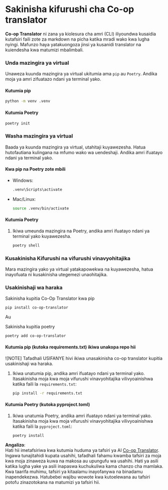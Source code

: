<!--
CO_OP_TRANSLATOR_METADATA:
{
  "original_hash": "b6d85d887d2664539a438dae5d0dfa50",
  "translation_date": "2025-06-12T18:36:46+00:00",
  "source_file": "getting_started/command-line-guide/install-package.md",
  "language_code": "sw"
}
-->
# Sakinisha kifurushi cha Co-op translator

**Co-op Translator** ni zana ya kiolesura cha amri (CLI) iliyoundwa kusaidia kutafsiri faili zote za markdown na picha katika mradi wako kwa lugha nyingi. Mafunzo haya yatakuongoza jinsi ya kusanidi translator na kuiendesha kwa matumizi mbalimbali.

### Unda mazingira ya virtual

Unaweza kuunda mazingira ya virtual ukitumia ama `pip` au `Poetry`. Andika moja ya amri zifuatazo ndani ya terminal yako.

#### Kutumia pip

```bash
python -m venv .venv
```

#### Kutumia Poetry

```bash
poetry init
```

### Washa mazingira ya virtual

Baada ya kuunda mazingira ya virtual, utahitaji kuyawezesha. Hatua hutofautiana kulingana na mfumo wako wa uendeshaji. Andika amri ifuatayo ndani ya terminal yako.

#### Kwa pip na Poetry zote mbili

- Windows:

    ```bash
    .venv\Scripts\activate
    ```

- Mac/Linux:

    ```bash
    source .venv/bin/activate
    ```

#### Kutumia Poetry

1. Ikiwa umeunda mazingira na Poetry, andika amri ifuatayo ndani ya terminal yako kuyawezesha.

    ```bash
    poetry shell
    ```

### Kusakinisha Kifurushi na vifurushi vinavyohitajika

Mara mazingira yako ya virtual yatakapowekwa na kuyawezesha, hatua inayofuata ni kusakinisha utegemezi unaohitajika.

### Usakinishaji wa haraka

Sakinisha kupitia Co-Op Translator kwa pip

```
pip install co-op-translator
```
Au 

Sakinisha kupitia poetry
```
poetry add co-op-translator
```

#### Kutumia pip (kutoka requirements.txt) ikiwa unakopa repo hii

![NOTE] Tafadhali USIFANYE hivi ikiwa unasakinisha co-op translator kupitia usakinishaji wa haraka.

1. Ikiwa unatumia pip, andika amri ifuatayo ndani ya terminal yako. Itasakinisha moja kwa moja vifurushi vinavyohitajika vilivyoainishwa katika faili la `requirements.txt`:

    ```bash
    pip install -r requirements.txt
    ```

#### Kutumia Poetry (kutoka pyproject.toml)

1. Ikiwa unatumia Poetry, andika amri ifuatayo ndani ya terminal yako. Itasakinisha moja kwa moja vifurushi vinavyohitajika vilivyoainishwa katika faili la `pyproject.toml`:

    ```bash
    poetry install
    ```

**Angalizo**:  
Hati hii imetafsiriwa kwa kutumia huduma ya tafsiri ya AI [Co-op Translator](https://github.com/Azure/co-op-translator). Ingawa tunajitahidi kupata usahihi, tafadhali fahamu kwamba tafsiri za moja kwa moja zinaweza kuwa na makosa au upungufu wa usahihi. Hati ya asili katika lugha yake ya asili inapaswa kuchukuliwa kama chanzo cha mamlaka. Kwa taarifa muhimu, tafsiri ya kitaalamu inayofanywa na binadamu inapendekezwa. Hatubebei wajibu wowote kwa kutoelewana au tafsiri potofu zinazotokana na matumizi ya tafsiri hii.